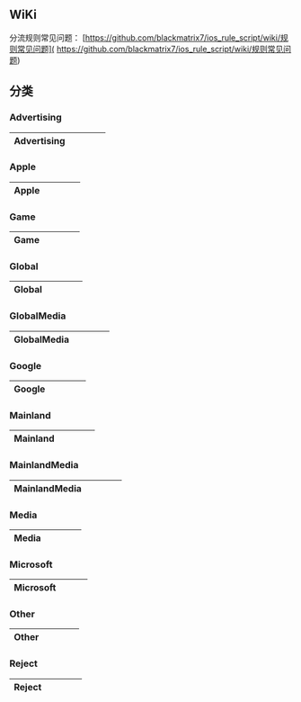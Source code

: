 ## WiKi
分流规则常见问题： [https://github.com/blackmatrix7/ios_rule_script/wiki/规则常见问题]( https://github.com/blackmatrix7/ios_rule_script/wiki/规则常见问题)
## 分类

### Advertising
|Advertising|  |  |  |  |
| ---- | ---- | ---- | ---- | ---- |

### Apple
|Apple|  |  |  |  |
| ---- | ---- | ---- | ---- | ---- |

### Game
|Game|  |  |  |  |
| ---- | ---- | ---- | ---- | ---- |

### Global
|Global|  |  |  |  |
| ---- | ---- | ---- | ---- | ---- |

### GlobalMedia
|GlobalMedia|  |  |  |  |
| ---- | ---- | ---- | ---- | ---- |

### Google
|Google|  |  |  |  |
| ---- | ---- | ---- | ---- | ---- |

### Mainland
|Mainland|  |  |  |  |
| ---- | ---- | ---- | ---- | ---- |

### MainlandMedia
|MainlandMedia|  |  |  |  |
| ---- | ---- | ---- | ---- | ---- |

### Media
|Media|  |  |  |  |
| ---- | ---- | ---- | ---- | ---- |

### Microsoft
|Microsoft|  |  |  |
| ---- | ---- | ---- | ---- |

### Other
|Other|  |  |  |  |
| ---- | ---- | ---- | ---- | ---- |

### Reject
|Reject|  |  |  |  |
| ---- | ---- | ---- | ---- | ---- |
